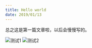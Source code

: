 ```yaml
---
title: Hello world
date: 2019/01/13
---
```


总之这是第一篇文章啦，以后会慢慢写的。

![测试1](https://.../../../xxx.jpg)
![测试2](./123.jpg)
